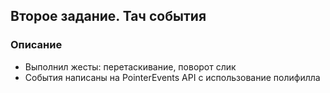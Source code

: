 ## Второе задание. Тач события
### Описание
* Выполнил жесты: перетаскивание, поворот слик
* События написаны на PointerEvents API с использование полифилла